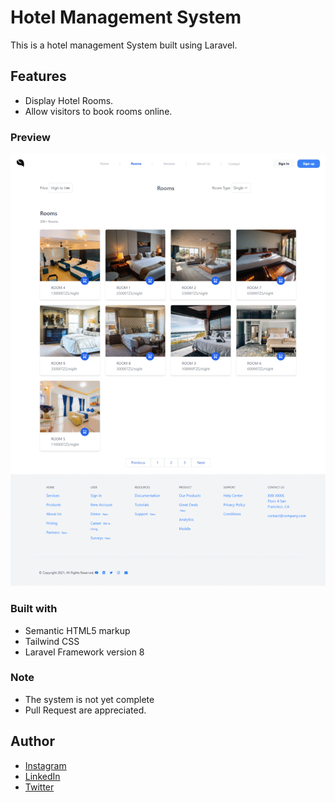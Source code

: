 # Hotel Management System

This is a hotel management System built using Laravel.

## Features
- Display Hotel Rooms.
- Allow visitors to book rooms online.


### Preview
![BookList Demo](public/img/hotel.gif)

### Built with

- Semantic HTML5 markup
- Tailwind CSS
- Laravel Framework version 8


### Note
- The system is not yet complete 
-  Pull Request are appreciated.


## Author

- [Instagram](https://www.instagram.com/albert_sigsbert/)
- [LinkedIn](https://www.linkedin.com/in/albertsigsbert/)
- [Twitter](https://twitter.com/albert_sigsbert)
